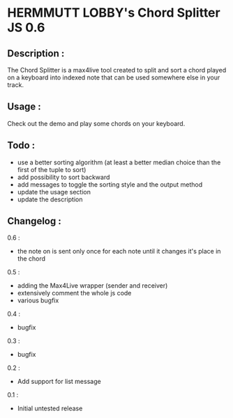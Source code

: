 HERMMUTT LOBBY's Chord Splitter JS 0.6
======================================

Description :
------------
The Chord Splitter is a max4live tool created to split and sort a chord played on a keyboard into indexed note that can be used somewhere else in your track.

Usage :
-------
Check out the demo and play some chords on your keyboard.

Todo :
------
* use a better sorting algorithm (at least a better median choice than the first of the tuple to sort)
* add possibility to sort backward 
* add messages to toggle the sorting style and the output method
* update the usage section
* update the description

Changelog :
-----------

0.6 :
* the note on is sent only once for each note until it changes it's place in the chord

0.5 :
* adding the Max4Live wrapper (sender and receiver)
* extensively comment the whole js code
* various bugfix

0.4 :
* bugfix

0.3 :
* bugfix

0.2 : 
* Add support for list message

0.1 :
* Initial untested release